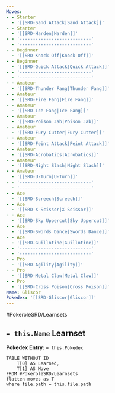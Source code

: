 ```yaml
---
Moves:
- - Starter
  - '[[SRD-Sand Attack|Sand Attack]]'
- - Starter
  - '[[SRD-Harden|Harden]]'
- - '---------------------------'
  - '---------------------------'
- - Beginner
  - '[[SRD-Knock Off|Knock Off]]'
- - Beginner
  - '[[SRD-Quick Attack|Quick Attack]]'
- - '---------------------------'
  - '---------------------------'
- - Amateur
  - '[[SRD-Thunder Fang|Thunder Fang]]'
- - Amateur
  - '[[SRD-Fire Fang|Fire Fang]]'
- - Amateur
  - '[[SRD-Ice Fang|Ice Fang]]'
- - Amateur
  - '[[SRD-Poison Jab|Poison Jab]]'
- - Amateur
  - '[[SRD-Fury Cutter|Fury Cutter]]'
- - Amateur
  - '[[SRD-Feint Attack|Feint Attack]]'
- - Amateur
  - '[[SRD-Acrobatics|Acrobatics]]'
- - Amateur
  - '[[SRD-Night Slash|Night Slash]]'
- - Amateur
  - '[[SRD-U-Turn|U-Turn]]'
- - '---------------------------'
  - '---------------------------'
- - Ace
  - '[[SRD-Screech|Screech]]'
- - Ace
  - '[[SRD-X-Scissor|X-Scissor]]'
- - Ace
  - '[[SRD-Sky Uppercut|Sky Uppercut]]'
- - Ace
  - '[[SRD-Swords Dance|Swords Dance]]'
- - Ace
  - '[[SRD-Guillotine|Guillotine]]'
- - '---------------------------'
  - '---------------------------'
- - Pro
  - '[[SRD-Agility|Agility]]'
- - Pro
  - '[[SRD-Metal Claw|Metal Claw]]'
- - Pro
  - '[[SRD-Cross Poison|Cross Poison]]'
Name: Gliscor
Pokedex: '[[SRD-Gliscor|Gliscor]]'
---
```


#PokeroleSRD/Learnsets

## `= this.Name` Learnset

**Pokedex Entry:** `= this.Pokedex`

```dataview
TABLE WITHOUT ID
    T[0] AS Learned,
    T[1] AS Move
FROM #PokeroleSRD/Learnsets
flatten moves as T
where file.path = this.file.path
```
